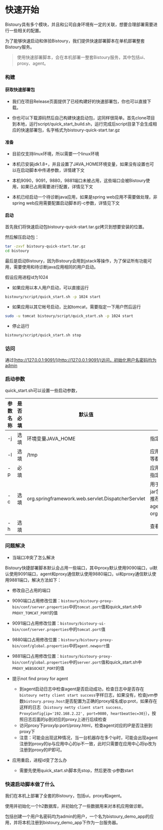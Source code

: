 # 快速开始

Bistoury具有多个模块，并且和公司自身环境有一定的关联，想要合理部署需要进行一些相关的配置。

为了能够快速启动和体验Bistoury，我们提供快速部署脚本在单机部署整套Bistoury服务。

>使用快速部署脚本，会在本机部署一整套Bistoury服务，其中包括ui、proxy、agent。

### 构建

#### 获取快速部署包

- 我们在项目Release页面提供了已经构建好的快速部署包，你也可以直接下载。

- 你也可以下载源码然后自己构建快速启动包，这同样很简单。首先clone项目到本地，运行script/quick_start_build.sh，运行完成后script目录下会生成相应的快速部署包，名字格式为bistoury-quick-start.tar.gz

#### 准备

- 目前仅支持linux环境，所以需要一个linux环境

- 本机已安装jdk1.8+，并且设置了JAVA_HOME环境变量，如果没有设置也可以在启动脚本中传递参数，详情建下文

- 本机9090，9091，9880，9881端口未被占用，这些端口会被Bistoury使用，如果已占用需要进行配置，详情见下文

- 本机已经启动一个待诊断java应用，如果是spring web应用不需要做处理，非spring web应用需要配置启动脚本的-c参数，详情见下文 

#### 启动

首先我们将快速启动包bistoury-quick-start.tar.gz拷贝到想要安装的位置。

然后解压启动包：

```bash
tar -zxvf bistoury-quick-start.tar.gz
cd bistoury
```

最后是启动Bistoury，因为Bistoury会用到jstack等操作，为了保证所有功能可用，需要使用和待诊断java应用相同的用户启动。

假设应用进程id为1024

- 如果应用以本人用户启动，可以直接运行

```bash
bistoury/script/quick_start.sh -p 1024 start
```

- 如果应用以其它帐号启动，比如tomcat，需要指定一下用户然后运行
```bash
sudo -u tomcat bistoury/script/quick_start.sh -p 1024 start
```

- 停止运行

```bash
bistoury/script/quick_start.sh stop
```

### 访问
通过[http://127.0.0.1:9091/](http://127.0.0.1:9091/)访问，初始化用户名密码均为admin

### 启动参数

quick_start.sh可以设置一些启动参数，

|参数名称|是否必填|默认值|说明|
|-------|------|-----|---|
|-j    |选填|环境变量JAVA_HOME|指定jdk路径|
|-l    |选填|/tmp|应用的日志目录，Bistoury命令执行的目录，比如ls，tail等都会默认在此目录下执行|
|-p    |必填|    |应用进程id，因为是脚本快速启动，所以需要使用该参数指定对哪个java进程进行诊断|
|-c    |选填|org.springframework.web.servlet.DispatcherServlet|用于获取一些应用信息，应填写为应用自身代码或依赖的jar包中的一个类（不能使用Bistoury agent中用到的类，推荐使用公司内部中间件的jar包或Spring相关包中的，agent不可能使用到的类，如org.springframework.web.servlet.DispatcherServlet）|
|-h   | 选填||查看帮助文档

### 问题解决

- 当端口冲突了怎么解决

Bistoury快捷部署脚本默认会占用一些端口，其中proxy默认使用9090端口，ui默认使用9091端口，agent和proxy通信默认使用9880端口，ui和proxy通信默认使用9881端口，解决方法如下：
   - 修改自己占用的端口
   - 9090端口占用修改位置：`bistoury/bistoury-proxy-bin/conf/server.properties`中的`tomcat.port`值和quick_start.sh中`PROXY_TOMCAT_PORT`的值
   - 9091端口占用修改位置：`bistoury/bistoury-ui-bin/conf/server.properties`中的`tomcat.port`值
   - 9880端口占用修改位置：`bistoury/bistoury-proxy-bin/conf/global.properties`中的`agent.newport`值
   - 9881端口占用修改位置：`bistoury/bistoury-proxy-bin/conf/global.properties`中的`server.port`值和quick_start.sh中`PROXY_WEBSOCKET_PORT`的值

- 提示not find proxy for agent
   - 到agent启动日志中检查agent是否启动成功，检查日志中是否存在`bistoury netty client start success`字样日志，如果没有，检查jvm参数`bistoury.proxy.host`是否配置为正确的proxy域名或ip:prot，如果存在这样的日志（`bistoury netty client start success, ProxyConfig{ip='192.168.2.22', port=9880, heartbeatSec=30}`），按照日志后面的ip到对应的proxy上进行后续检查
   - 访问proxy下proxyIp:port/proxy.html，检查agent对应的IP是否注册到proxy下
   - 注意：可能会出现这种情况，当一台机器存在多个ip时，可能会出现agent注册到proxy的ip与应用中心的ip不一致，此时只需要在应用中心将ip改为注册到proxy的IP即可。
   
- 应用重启，进程id变了怎么办
   - 需要先使用quick_start.sh脚本先stop，然后更改-p参数start

### 快速启动脚本做了什么

我们在本机上部署了全套的Bistoury，包括ui，proxy和agent。

使用并初始化一个h2数据库，并初始化了一些数据用来对本机应用做诊断。

包括创建一个用户名密码均为admin的用户，一个名为bistoury_demo_app的应用，并将本机注册到bistoury_demo_app下作为一台服务器。
